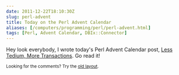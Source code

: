 ```yaml
--- 
date: 2011-12-22T18:10:30Z
slug: perl-advent
title: Today on the Perl Advent Calendar
aliases: [/computers/programming/perl/perl-advent.html]
tags: [Perl, Advent Calendar, DBIx::Connector]
---
```


<p>Hey look everybody, I wrote today's Perl Advent Calendar post, <a href="http://perladvent.org/2011/2011-12-22.html">Less Tedium, More Transactions</a>. Go read it!</p>

<p class="past"><small>Looking for the comments? Try the <a rel="nofollow" href="//past.justatheory.com/computers/programming/perl/perl-advent.html">old layout</a>.</small></p>


